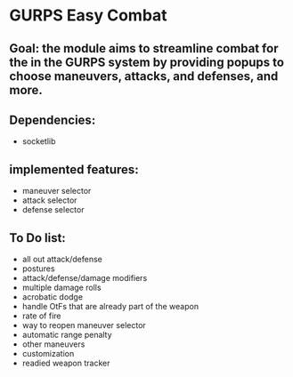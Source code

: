 # GURPS Easy Combat

## Goal: the module aims to streamline combat for the in the GURPS system by providing popups to choose maneuvers, attacks, and defenses, and more.

## Dependencies:
- socketlib

## implemented features:
- maneuver selector
- attack selector
- defense selector

## To Do list:
- all out attack/defense
- postures
- attack/defense/damage modifiers
- multiple damage rolls
- acrobatic dodge
- handle OtFs that are already part of the weapon
- rate of fire
- way to reopen maneuver selector
- automatic range penalty
- other maneuvers
- customization
- readied weapon tracker